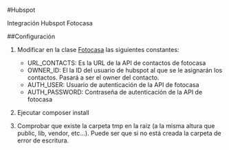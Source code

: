 #Hubspot

Integración Hubspot Fotocasa

##Configuración
    
  1. Modificar en la clase [Fotocasa](lib/Fotocasa.php) las siguientes constantes:
     - URL_CONTACTS: Es la URL de la API de contactos de fotocasa 
     - OWNER_ID: El la ID del usuario de hubspot al que se le asignarán los contactos. Pasará a ser el owner del contacto.
     - AUTH_USER: Usuario de autenticación de la API de fotocasa
     - AUTH_PASSWORD: Contraseña de autenticación de la API de fotocasa
    
  2. Ejecutar composer install
  
  3. Comprobar que existe la carpeta tmp en la raiz (a la misma altura que public, lib, vendor, etc...). Puede ser que si no está creada la carpeta de error de escritura.
  
